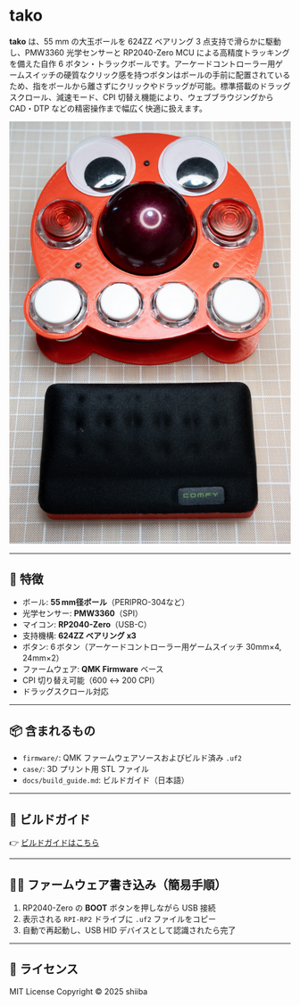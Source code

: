 # tako

**tako** は、55 mm の大玉ボールを 624ZZ ベアリング 3 点支持で滑らかに駆動し、PMW3360 光学センサーと RP2040‏-Zero MCU による高精度トラッキングを備えた自作 6 ボタン・トラックボールです。アーケードコントローラー用ゲームスイッチの硬質なクリック感を持つボタンはボールの手前に配置されているため、指をボールから離さずにクリックやドラッグが可能。標準搭載のドラッグスクロール、減速モード、CPI 切替え機能により、ウェブブラウジングから CAD・DTP などの精密操作まで幅広く快適に扱えます。

![tako](docs/images/tako_sample.jpg)

---

## 🔧 特徴

* ボール: **55 mm径ボール**（PERIPRO-304など）
* 光学センサー: **PMW3360**（SPI）
* マイコン: **RP2040-Zero**（USB-C）
* 支持機構: **624ZZ ベアリング x3**
* ボタン: 6 ボタン（アーケードコントローラー用ゲームスイッチ 30mm×4, 24mm×2）
* ファームウェア: **QMK Firmware** ベース
* CPI 切り替え可能（600 ↔ 200 CPI）
* ドラッグスクロール対応

---

## 📦 含まれるもの

* `firmware/`: QMK ファームウェアソースおよびビルド済み `.uf2`
* `case/`: 3D プリント用 STL ファイル
* `docs/build_guide.md`: ビルドガイド（日本語）

---

## 📘 ビルドガイド

👉 [ビルドガイドはこちら](docs/build_guide.md)

---

## 🧑‍💻 ファームウェア書き込み（簡易手順）

1. RP2040-Zero の **BOOT** ボタンを押しながら USB 接続
2. 表示される `RPI-RP2` ドライブに `.uf2` ファイルをコピー
3. 自動で再起動し、USB HID デバイスとして認識されたら完了

---

## 📜 ライセンス

MIT License
Copyright © 2025 shiiba
